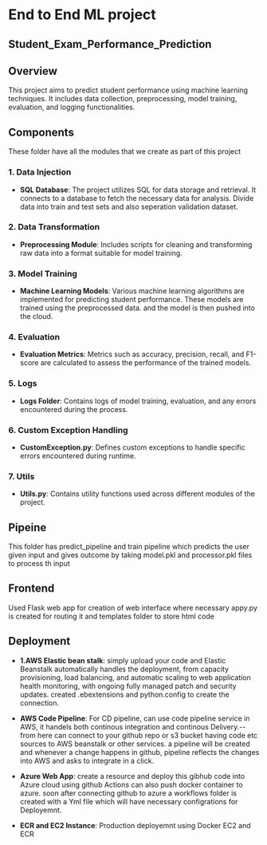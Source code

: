 # End to End ML project
##  Student_Exam_Performance_Prediction

## Overview
This project aims to predict student performance using machine learning techniques. It includes data collection, preprocessing, model training, evaluation, and logging functionalities.

## Components
These folder have all the modules that we create as part of this project
### 1. Data Injection
- **SQL Database**: The project utilizes SQL for data storage and retrieval. It connects to a database to fetch the necessary data for analysis. Divide data into train and test sets and also seperation validation dataset.
### 2. Data Transformation
- **Preprocessing Module**: Includes scripts for cleaning and transforming raw data into a format suitable for model training.
### 3. Model Training
- **Machine Learning Models**: Various machine learning algorithms are implemented for predicting student performance. These models are trained using the preprocessed data. and the model is then pushed into the cloud.
### 4. Evaluation
- **Evaluation Metrics**: Metrics such as accuracy, precision, recall, and F1-score are calculated to assess the performance of the trained models.
### 5. Logs
- **Logs Folder**: Contains logs of model training, evaluation, and any errors encountered during the process.
### 6. Custom Exception Handling
- **CustomException.py**: Defines custom exceptions to handle specific errors encountered during runtime.
### 7. Utils
- **Utils.py**: Contains utility functions used across different modules of the project.

## Pipeine 
This folder has predict_pipeline and train pipeline which predicts the user given input and gives outcome by taking model.pkl and processor.pkl files to process th input

## Frontend
Used Flask web app for creation of web interface where necessary appy.py is created for routing it and templates folder to store html code

## Deployment
- **1.AWS Elastic bean stalk**: simply upload your code and Elastic Beanstalk automatically handles the deployment, from capacity provisioning, load balancing, and automatic scaling to web application health monitoring, with ongoing fully managed patch and security updates.
created .ebextensions and python.config to create the connection.

- **AWS Code Pipeline**: For CD pipeline, can use code pipeline service in AWS, it handels both continous integration and continous Delivery.--from here can connect to your github repo or s3 bucket having code etc sources to AWS beanstalk or other services.
a pipeline will be created and whenever a change happens in github, pipeline reflects the changes into AWS and asks to integrate in a click.

- **Azure Web App**: create a resource and deploy this gibhub code into Azure cloud using github Actions can  also push docker container to azure. soon after connecting github to azure a workflows folder is created with a Yml file which will have necessary configrations for Deployemnt.

- **ECR and EC2 Instance**: Production deployemnt using Docker EC2 and ECR






